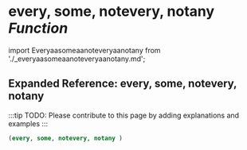 # **every, some, notevery, notany** *Function*

import Everyaasomeaanoteveryaanotany from './_everyaasomeaanoteveryaanotany.md';

<Everyaasomeaanoteveryaanotany />

## Expanded Reference: every, some, notevery, notany

:::tip
TODO: Please contribute to this page by adding explanations and examples
:::

```lisp
(every, some, notevery, notany )
```
